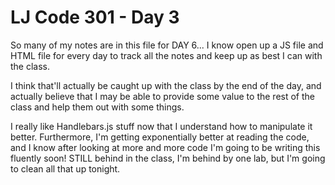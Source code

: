 # LJ Code 301 - Day 3

So many of my notes are in this file for DAY 6... I know open up a JS file and HTML file for every day to track all the notes and keep up as best I can with the class.

I think that'll actually be caught up with the class by the end of the day, and actually believe that I may be able to provide some value to the rest of the class and help them out with some things.

I really like Handlebars.js stuff now that I understand how to manipulate it better.  Furthermore, I'm getting exponentially better at reading the code, and I know after looking at more and more code I'm going to be writing this fluently soon!  STILL behind in the class, I'm behind by one lab, but I'm going to clean all that up tonight.
